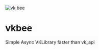 ![vk.bee](https://raw.githubusercontent.com/asyncvk/vkbee/master/backgrounder.jpg)
# vkbee
Simple Async VKLibrary faster than vk_api
